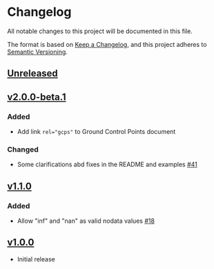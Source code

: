 # Changelog
All notable changes to this project will be documented in this file.

The format is based on [Keep a Changelog](https://keepachangelog.com/en/1.0.0/),
and this project adheres to [Semantic Versioning](https://semver.org/spec/v2.0.0.html).

## [Unreleased]

## [v2.0.0-beta.1]

### Added

- Add link `rel="gcps"` to Ground Control Points document

### Changed

- Some clarifications abd fixes in the README and examples [#41](https://github.com/stac-extensions/raster/pull/41)

## [v1.1.0]

### Added

- Allow "inf" and "nan" as valid nodata values [#18](https://github.com/stac-extensions/raster/issues/18)

## [v1.0.0]

- Initial release

[Unreleased]: <https://github.com/stac-extensions/raster/compare/v2.0.0-beta.1...HEAD>
[v2.0.0-beta.1]: <https://github.com/stac-extensions/tree/v2.0.0-beta.1>
[v1.1.0]: <https://github.com/stac-extensions/tree/v1.1.0>
[v1.0.0]: <https://github.com/stac-extensions/tree/v1.0.0>
